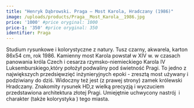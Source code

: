 ```yaml
---
title: "Henryk Dąbrowski. Praga – Most Karola, Hradczany (1986)"
image: /uploads/products/Praga__Most_Karola__1986.jpg
price: '1000' #price oryginal: 1000
price-1: '350' #price oryginal: 350
identifier: Praga
---
```


Studium rysunkowe i kolorystyczne z natury. Tusz czarny, akwarela, karton 86x54 cm, rok 1986. Kamienny most Karola powstał w XIV w. w czasach panowania króla Czech i cesarza rzymsko-niemieckiego Karola IV Luksemburskiego,który położył podwaliny pod świetność Pragi. To jedno z największych przedsięwzięć inżynieryjnych epoki - zresztą most używany i podziwiany do dziś. Widoczny też jest (z prawej strony) zamek królewski Hradczany. Znakomity rysunek HD,z wielką precyzją i wyczuciem przedstawiona architektura złotej Pragi. Umiejętnie uchwycony nastrój  i charakter (także kolorystyka ) tego miasta.